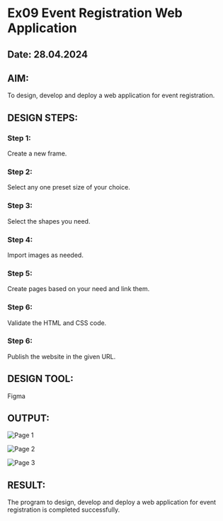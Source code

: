 # Ex09 Event Registration Web Application
## Date: 28.04.2024

## AIM:
To design, develop and deploy a web application for event registration.

## DESIGN STEPS:

### Step 1:
Create a new frame.

### Step 2:
Select any one preset size of your choice.

### Step 3:
Select the shapes you need.

### Step 4:
Import images as needed.

### Step 5:
Create pages based on your need and link them.

### Step 6:

Validate the HTML and CSS code.

### Step 6:

Publish the website in the given URL.

## DESIGN TOOL:
Figma

## OUTPUT:
![Page 1](https://github.com/amal-2006/Figma/assets/148410730/189cd6c1-c113-4230-a0e5-b6bab72f63e6)

![Page 2](https://github.com/amal-2006/Figma/assets/148410730/d5809b98-273b-4e55-98b6-cca203eb5f09)

![Page 3](https://github.com/amal-2006/Figma/assets/148410730/3d6bafcb-9d62-4994-b1b8-88ac990d1fd0)





## RESULT:
The program to design, develop and deploy a web application for event registration is completed successfully.
